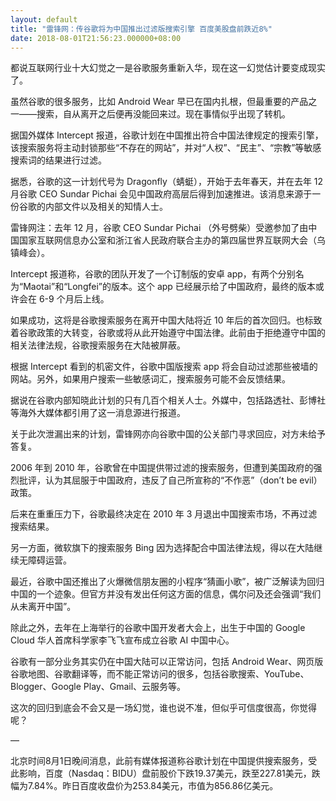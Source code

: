 ```yaml
---
layout: default
title: "雷锋网：传谷歌将为中国推出过滤版搜索引擎 百度美股盘前跌近8%"
date: 2018-08-01T21:56:23.000000+08:00
---
```


都说互联网行业十大幻觉之一是谷歌服务重新入华，现在这一幻觉估计要变成现实了。

虽然谷歌的很多服务，比如 Android Wear 早已在国内扎根，但最重要的产品之一——搜索，自从离开之后便再没能回来过。现在事情似乎出现了转机。

据国外媒体 Intercept 报道，谷歌计划在中国推出符合中国法律规定的搜索引擎，该搜索服务将主动封锁那些“不存在的网站”，并对“人权”、“民主”、“宗教”等敏感搜索词的结果进行过滤。

据悉，谷歌的这一计划代号为 Dragonfly（蜻蜓），开始于去年春天，并在去年 12 月谷歌 CEO Sundar Pichai 会见中国政府高层后得到加速推进。该消息来源于一份谷歌的内部文件以及相关的知情人士。

雷锋网注：去年 12 月，谷歌 CEO Sundar Pichai （外号劈柴）受邀参加了由中国国家互联网信息办公室和浙江省人民政府联合主办的第四届世界互联网大会（乌镇峰会）。

Intercept 报道称，谷歌的团队开发了一个订制版的安卓 app，有两个分别名为“Maotai”和“Longfei”的版本。这个 app 已经展示给了中国政府，最终的版本或许会在 6-9 个月后上线。

如果成功，这将是谷歌搜索服务在离开中国大陆将近 10 年后的首次回归。也标致着谷歌政策的大转变，谷歌或将从此开始遵守中国法律。此前由于拒绝遵守中国的相关法律法规，谷歌搜索服务在大陆被屏蔽。

根据 Intercept 看到的机密文件，谷歌中国版搜索 app 将会自动过滤那些被墙的网站。另外，如果用户搜索一些敏感词汇，搜索服务可能不会反馈结果。

据说在谷歌内部知晓此计划的只有几百个相关人士。外媒中，包括路透社、彭博社等海外大媒体都引用了这一消息源进行报道。

关于此次泄漏出来的计划，雷锋网亦向谷歌中国的公关部门寻求回应，对方未给予答复。

2006 年到 2010 年，谷歌曾在中国提供带过滤的搜索服务，但遭到美国政府的强烈批评，认为其屈服于中国政府，违反了自己所宣称的“不作恶”（don’t be evil）政策。

后来在重重压力下，谷歌最终决定在 2010 年 3 月退出中国搜索市场，不再过滤搜索结果。

另一方面，微软旗下的搜索服务 Bing 因为选择配合中国法律法规，得以在大陆继续无障碍运营。

最近，谷歌中国还推出了火爆微信朋友圈的小程序“猜画小歌”，被广泛解读为回归中国的一个迹象。但官方并没有发出任何这方面的信息，偶尔问及还会强调“我们从未离开中国”。

除此之外，去年在上海举行的谷歌中国开发者大会上，出生于中国的 Google Cloud 华人首席科学家李飞飞宣布成立谷歌 AI 中国中心。

谷歌有一部分业务其实仍在中国大陆可以正常访问，包括 Android Wear、网页版谷歌地图、谷歌翻译等，而不能正常访问的很多，包括谷歌搜索、YouTube、Blogger、Google Play、Gmail、云服务等。

这次的回归到底会不会又是一场幻觉，谁也说不准，但似乎可信度很高，你觉得呢？

—

北京时间8月1日晚间消息，此前有媒体报道称谷歌计划在中国提供搜索服务，受此影响，百度（Nasdaq：BIDU）盘前股价下跌19.37美元，跌至227.81美元，跌幅为7.84%。昨日百度收盘价为253.84美元，市值为856.86亿美元。

